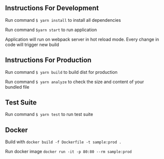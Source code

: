## Instructions For Development

Run command `$ yarn install` to install all dependencies

Run command `$yarn start` to run application

Application will run on webpack server in hot reload mode. Every change in code will trigger new build


## Instructions For Production

Run command `$ yarn build` to build dist for production

Run command `$ yarn analyze` to check the size and content of your bundled file


## Test Suite

Run command `$ yarn test` to run test suite

## Docker

Build with `docker build -f Dockerfile -t sample:prod .`

Run docker image `docker run -it -p 80:80 --rm sample:prod`
